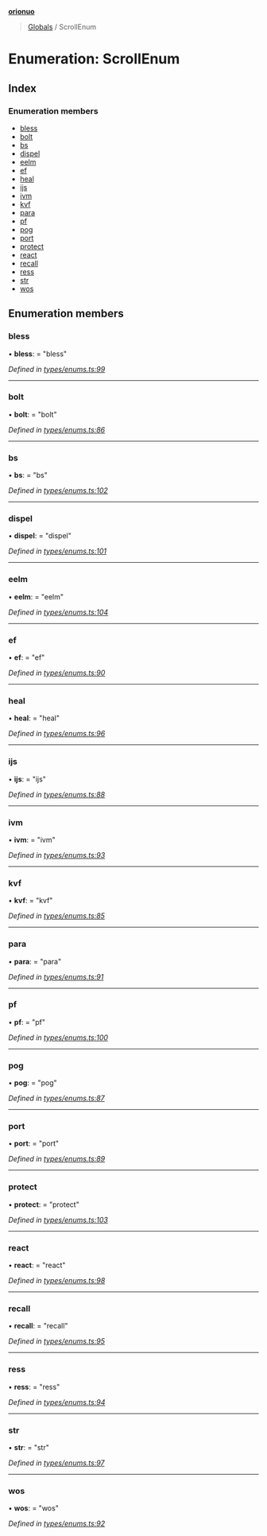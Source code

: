 **[orionuo](../README.md)**

> [Globals](../globals.md) / ScrollEnum

# Enumeration: ScrollEnum

## Index

### Enumeration members

* [bless](scrollenum.md#bless)
* [bolt](scrollenum.md#bolt)
* [bs](scrollenum.md#bs)
* [dispel](scrollenum.md#dispel)
* [eelm](scrollenum.md#eelm)
* [ef](scrollenum.md#ef)
* [heal](scrollenum.md#heal)
* [ijs](scrollenum.md#ijs)
* [ivm](scrollenum.md#ivm)
* [kvf](scrollenum.md#kvf)
* [para](scrollenum.md#para)
* [pf](scrollenum.md#pf)
* [pog](scrollenum.md#pog)
* [port](scrollenum.md#port)
* [protect](scrollenum.md#protect)
* [react](scrollenum.md#react)
* [recall](scrollenum.md#recall)
* [ress](scrollenum.md#ress)
* [str](scrollenum.md#str)
* [wos](scrollenum.md#wos)

## Enumeration members

### bless

•  **bless**:  = "bless"

*Defined in [types/enums.ts:99](https://github.com/msviha/orionuo/blob/029a15d/src/types/enums.ts#L99)*

___

### bolt

•  **bolt**:  = "bolt"

*Defined in [types/enums.ts:86](https://github.com/msviha/orionuo/blob/029a15d/src/types/enums.ts#L86)*

___

### bs

•  **bs**:  = "bs"

*Defined in [types/enums.ts:102](https://github.com/msviha/orionuo/blob/029a15d/src/types/enums.ts#L102)*

___

### dispel

•  **dispel**:  = "dispel"

*Defined in [types/enums.ts:101](https://github.com/msviha/orionuo/blob/029a15d/src/types/enums.ts#L101)*

___

### eelm

•  **eelm**:  = "eelm"

*Defined in [types/enums.ts:104](https://github.com/msviha/orionuo/blob/029a15d/src/types/enums.ts#L104)*

___

### ef

•  **ef**:  = "ef"

*Defined in [types/enums.ts:90](https://github.com/msviha/orionuo/blob/029a15d/src/types/enums.ts#L90)*

___

### heal

•  **heal**:  = "heal"

*Defined in [types/enums.ts:96](https://github.com/msviha/orionuo/blob/029a15d/src/types/enums.ts#L96)*

___

### ijs

•  **ijs**:  = "ijs"

*Defined in [types/enums.ts:88](https://github.com/msviha/orionuo/blob/029a15d/src/types/enums.ts#L88)*

___

### ivm

•  **ivm**:  = "ivm"

*Defined in [types/enums.ts:93](https://github.com/msviha/orionuo/blob/029a15d/src/types/enums.ts#L93)*

___

### kvf

•  **kvf**:  = "kvf"

*Defined in [types/enums.ts:85](https://github.com/msviha/orionuo/blob/029a15d/src/types/enums.ts#L85)*

___

### para

•  **para**:  = "para"

*Defined in [types/enums.ts:91](https://github.com/msviha/orionuo/blob/029a15d/src/types/enums.ts#L91)*

___

### pf

•  **pf**:  = "pf"

*Defined in [types/enums.ts:100](https://github.com/msviha/orionuo/blob/029a15d/src/types/enums.ts#L100)*

___

### pog

•  **pog**:  = "pog"

*Defined in [types/enums.ts:87](https://github.com/msviha/orionuo/blob/029a15d/src/types/enums.ts#L87)*

___

### port

•  **port**:  = "port"

*Defined in [types/enums.ts:89](https://github.com/msviha/orionuo/blob/029a15d/src/types/enums.ts#L89)*

___

### protect

•  **protect**:  = "protect"

*Defined in [types/enums.ts:103](https://github.com/msviha/orionuo/blob/029a15d/src/types/enums.ts#L103)*

___

### react

•  **react**:  = "react"

*Defined in [types/enums.ts:98](https://github.com/msviha/orionuo/blob/029a15d/src/types/enums.ts#L98)*

___

### recall

•  **recall**:  = "recall"

*Defined in [types/enums.ts:95](https://github.com/msviha/orionuo/blob/029a15d/src/types/enums.ts#L95)*

___

### ress

•  **ress**:  = "ress"

*Defined in [types/enums.ts:94](https://github.com/msviha/orionuo/blob/029a15d/src/types/enums.ts#L94)*

___

### str

•  **str**:  = "str"

*Defined in [types/enums.ts:97](https://github.com/msviha/orionuo/blob/029a15d/src/types/enums.ts#L97)*

___

### wos

•  **wos**:  = "wos"

*Defined in [types/enums.ts:92](https://github.com/msviha/orionuo/blob/029a15d/src/types/enums.ts#L92)*
